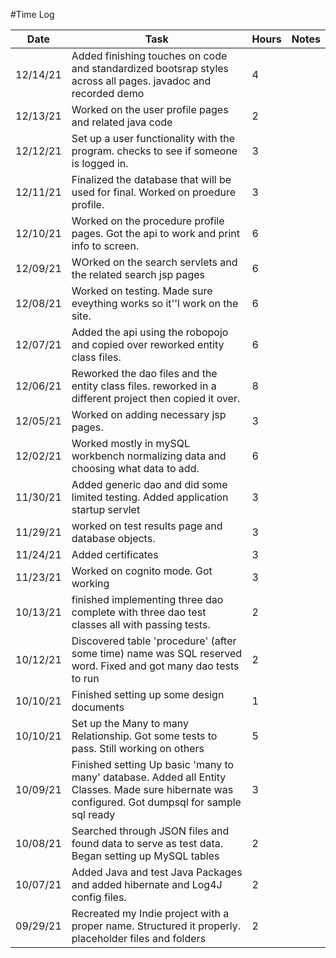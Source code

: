 #Time Log

| Date | Task | Hours | Notes|
|------|------|-------|------|
|12/14/21|Added finishing touches on code and standardized bootsrap styles across all pages. javadoc and recorded demo| 4| |
|12/13/21|Worked on the user profile pages and related java code | 2 | |
|12/12/21|Set up a user functionality with the program. checks to see if someone is logged in. | 3 | |
|12/11/21|Finalized the database that will be used for final. Worked on proedure profile.| 3 | |
|12/10/21|Worked on the procedure profile pages. Got the api to work and print info to screen. | 6| |
|12/09/21|WOrked on the search servlets and the related search jsp pages| 6 | |
|12/08/21|Worked on testing. Made sure eveything works so it''l work on the site. | 6 | |
|12/07/21|Added the api using the robopojo and copied over reworked entity class files.| 6 | |
|12/06/21|Reworked the dao files and the entity class files. reworked in a different project then copied it over.| 8 | |
|12/05/21|Worked on adding necessary jsp pages. |3 | |
|12/02/21|Worked mostly in mySQL workbench normalizing data and choosing what data to add. | 6 | |
|11/30/21|Added generic dao and did some limited testing. Added application startup servlet| 3 | |
|11/29/21|worked on test results page and database objects.|3 | |
|11/24/21|Added certificates | 3 | |
|11/23/21|Worked on cognito mode. Got working| 3 | |
|10/13/21|finished implementing three dao complete with three dao test classes all with passing tests.| 2 | |  
|10/12/21|Discovered table 'procedure' (after some time) name was SQL reserved word. Fixed and got many dao tests to run | 2| |
|10/10/21|Finished setting up some design documents| 1 | |
|10/10/21|Set up the Many to many Relationship. Got some tests to pass. Still working on others|5| |
|10/09/21|Finished setting Up basic 'many to many' database. Added all Entity Classes. Made sure hibernate was configured. Got dumpsql for sample sql ready| 3 | |
|10/08/21|Searched through JSON files and found data to serve as test data. Began setting up MySQL tables| 2 |
|10/07/21|Added Java and test Java Packages and added hibernate and Log4J config files.| 2 | |
|09/29/21|Recreated my Indie project with a proper name. Structured it properly. placeholder files and folders| 2 | |
